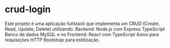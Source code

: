 # crud-login
Este projeto é uma aplicação fullstack que implementa um CRUD (Create, Read, Update, Delete) utilizando: Backend:  Node.js com Express TypeScript Banco de dados MySQL e no Frontend:  React com TypeScript Axios para requisições HTTP Bootstrap para estilização.
